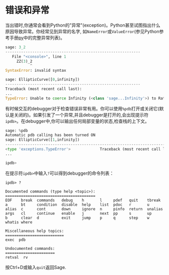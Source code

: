 # 错误和异常

当出错时,你通常会看到Python的"异常"(exception)。Python甚至试图指出什么原因导致异常。你经常见到异常的名字, 如`NameError`或`ValueError`(参见Python参考手册[py](https://docs.python.org/)中的完整异常列表)。
```py
sage: 3_2
------------------------------------------------------------
   File "<console>", line 1
     ZZ(3)_2
           ^
SyntaxError: invalid syntax

sage: EllipticCurve([0,infinity])
------------------------------------------------------------
Traceback (most recent call last):
...
TypeError: Unable to coerce Infinity (<class 'sage...Infinity'>) to Rational
```


有时候交互的debugger对于检查错误非常有用。你可以使用`%pdb`打开或关闭它(默认是关闭的)。如果引发了一个异常,并且debugger是打开的,会出现提示符`ipdb>`。在debugger中,你可以输出任何局部变量的状态,检查栈的上下文。
```py
sage: %pdb
Automatic pdb calling has been turned ON
sage: EllipticCurve([1,infinity])
---------------------------------------------------------------------------
<type 'exceptions.TypeError'>             Traceback (most recent call last)
...

ipdb>
```
 

在提示符`ipdb>`中输入`?`可以得到debugger的命令列表：
```
ipdb> ?

Documented commands (type help <topic>):
========================================
EOF    break  commands   debug    h       l     pdef   quit    tbreak   
a      bt     condition  disable  help    list  pdoc   r       u      
alias  c      cont       down     ignore  n     pinfo  return  unalias
args   cl     continue   enable   j       next  pp     s       up
b      clear  d          exit     jump    p     q      step    w
whatis where

Miscellaneous help topics:
==========================
exec  pdb

Undocumented commands:
======================
retval  rv
```


按Ctrl+D或输入`quit`返回Sage.